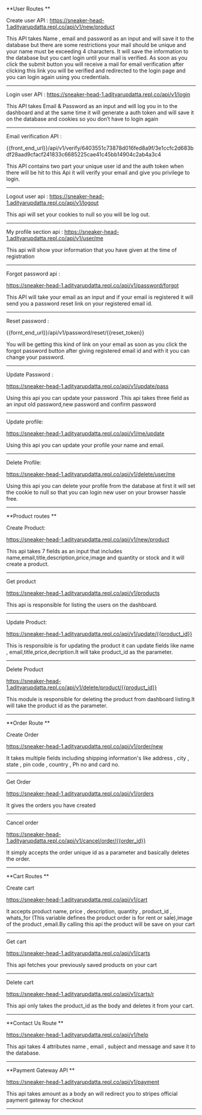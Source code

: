 **User Routes **

 

Create user API :  https://sneaker-head-1.adityarupdatta.repl.co/api/v1/new/product 

 

This API takes Name , email and password as an input  and will save it to the database but there are some restrictions your mail should be unique and your name must be exceeding 4 characters. It will save the information to the database but you cant login until your mail is verified. As soon as you click the submit button you will receive a mail for email verification after clicking this link you will be verified and redirected to the login page and  you can login again using you credentials. 

 ---------------------------------------------------------------------------------------------------------- 

Login user API : https://sneaker-head-1.adityarupdatta.repl.co/api/v1/login 

 

This API takes Email & Password as an input and will log you in to the dashboard and at the same time it will generate a auth token and will save it on the database and cookies so you don’t have to login again 

-----------------------------------------------------------------------------------------------------------

Email verification API  : 

{{front_end_url}}/api/v1/verify/6403551c73878d016fed8a9f/3e1ccfc2d683bdf28aad9cfacf241833c6685225cae41c45bb14904c2ab4a3c4   

This API contains two part your unique user id and the auth token when there will be hit to this Api it will verify your email and give you privilege to login. 

 ---------------------------------------------------------------------------------------------------------- 

Logout user api : https://sneaker-head-1.adityarupdatta.repl.co/api/v1/logout 

This api will set your cookies to null so you will be log out. 
 
 ----------------------------------------------------------------------------------------------------------
 
My profile section api  : https://sneaker-head-1.adityarupdatta.repl.co/api/v1/user/me 

This api will show your information that you have given at the time of registration 

----------------------------------------------------------------------------------------------------------

Forgot password api :   

https://sneaker-head-1.adityarupdatta.repl.co/api/v1/password/forgot 

This API will take your email as an input and if your email is registered it will send you a password reset link on your registered email id. 

 ----------------------------------------------------------------------------------------------------------
 

Reset password : 

{{fornt_end_url}}/api/v1/password/reset/{{reset_token}} 

You will be getting  this kind of link on your email as soon as you click the forgot password button after giving registered email id  and with it you can change your password. 

 ----------------------------------------------------------------------------------------------------------
 
Update Password : 

https://sneaker-head-1.adityarupdatta.repl.co/api/v1/update/pass 

Using this api you can update your password .This api takes three field as an input old password,new password and  confirm password 

 ---------------------------------------------------------------------------------------------------------- 

Update profile: 

https://sneaker-head-1.adityarupdatta.repl.co/api/v1/me/update 

Using this api you can update your profile your name and email. 

 ---------------------------------------------------------------------------------------------------------- 

Delete Profile: 

https://sneaker-head-1.adityarupdatta.repl.co/api/v1/delete/user/me 

Using this api you can delete your profile from the database at first it will set the cookie to null so that you  can login new user on your browser hassle free. 

 ---------------------------------------------------------------------------------------------------------- 
**Product routes **

Create Product: 

https://sneaker-head-1.adityarupdatta.repl.co/api/v1/new/product 

This api takes 7 fields as an input that includes name,email,title,description,price,image and quantity or stock and it will create a product. 

 ---------------------------------------------------------------------------------------------------------- 

Get product 

https://sneaker-head-1.adityarupdatta.repl.co/api/v1/products 

This api is responsible for listing the users on the dashboard. 

 ---------------------------------------------------------------------------------------------------------- 

Update Product: 

https://sneaker-head-1.adityarupdatta.repl.co/api/v1/update/{{product_id}} 

This is responsible is for updating the product it can update fields like name , email,title,price,decription.It will take product_id as the parameter. 

 ---------------------------------------------------------------------------------------------------------- 

Delete Product 

https://sneaker-head-1.adityarupdatta.repl.co/api/v1/delete/product/{{product_id}} 

This module is responsible for deleting the product from dashboard listing.It will take the product id as the parameter. 

 ----------------------------------------------------------------------------------------------------------
 
**Order Route **

 
Create Order  

 https://sneaker-head-1.adityarupdatta.repl.co/api/v1/order/new 

It takes multiple fields including shipping information's like address , city , state , pin code , country , Ph no  and card no. 

 ----------------------------------------------------------------------------------------------------------
 Get Order 

https://sneaker-head-1.adityarupdatta.repl.co/api/v1/orders 

 
 It gives the orders you have created 
 
----------------------------------------------------------------------------------------------------------
Cancel order 

https://sneaker-head-1.adityarupdatta.repl.co/api/v1/cancel/order/{{order_id}} 

 

It  simply accepts the order unique id as a parameter and basically deletes the order. 

 ---------------------------------------------------------------------------------------------------------- 

**Cart Routes **

 

Create cart 

https://sneaker-head-1.adityarupdatta.repl.co/api/v1/cart 

It accepts product name, price , description, quantity , product_id , whats_for (This variable defines the product order is for rent or sale),image of the product ,email.By calling this api the product will be save on your cart 

 ----------------------------------------------------------------------------------------------------------
 

Get cart 

https://sneaker-head-1.adityarupdatta.repl.co/api/v1/carts 

 

This api fetches your previously saved products on your cart 

 ---------------------------------------------------------------------------------------------------------- 

Delete cart 

 

https://sneaker-head-1.adityarupdatta.repl.co/api/v1/carts/r 

 

This api only takes the product_id as the body and deletes it from your cart. 

 ---------------------------------------------------------------------------------------------------------- 


**Contact Us Route **

 

https://sneaker-head-1.adityarupdatta.repl.co/api/v1/help 

 

This api takes 4 attributes name , email , subject and message and save it to the database. 

 ---------------------------------------------------------------------------------------------------------- 

**Payment Gateway API **

https://sneaker-head-1.adityarupdatta.repl.co/api/v1/payment 

 This api takes amount as a body an will redirect you to stripes official payment gateway for checkout 

 
 ----------------------------------------------------------------------------------------------------------
 

 

 

 

 

 